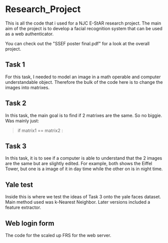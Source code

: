 # Research_Project

This is all the code that i used for a NJC E-StAR research project. The main aim of the project is to develop a facial recognition system that can be used as a web authenticator.

You can check out the "SSEF poster final.pdf" for a look at the overall project. 

## Task 1

For this task, I needed to model an image in a math operable and computer understandable object. Therefore the bulk of the code here is to change the images into matrixes. 

## Task 2

In this task, the main goal is to find if 2 matrixes are the same. So no biggie.
Was mainly just:
> if matrix1 == matrix2 : 

## Task 3

In this task, it is to see if a computer is able to understand that the 2 images are the same but are slightly edited. For example, both shows the Eiffel Tower, but one is a image of it in day time while the other on is in night time.

## Yale test

Inside this is where we test the ideas of Task 3 onto the yale faces dataset. Main method used was k-Nearest Neighbor. Later versions included a feature extractor.

## Web login form

The code for the scaled up FRS for the web server.
